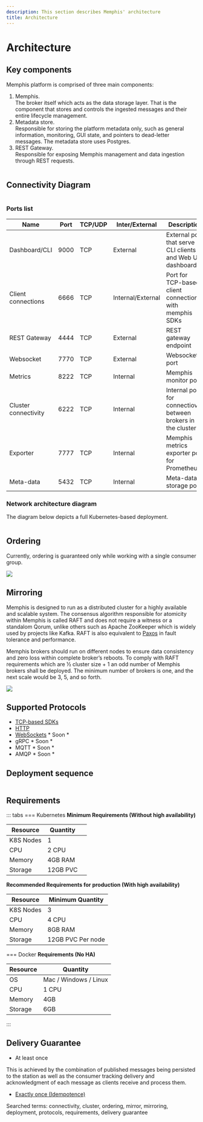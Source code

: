 ```yaml
---
description: This section describes Memphis' architecture
title: Architecture
---
```


# Architecture

## Key components

Memphis platform is comprised of three main components:

1. Memphis.\
   The broker itself which acts as the data storage layer. That is the component that stores and controls the ingested messages and their entire lifecycle management.
2. Metadata store.\
   Responsible for storing the platform metadata only, such as general information, monitoring, GUI state, and pointers to dead-letter messages. The metadata store uses Postgres.
3. REST Gateway.\
   Responsible for exposing Memphis management and data ingestion through REST requests.

<figure><img src="/assets/memphis key components.jpeg" alt=""><figcaption></figcaption></figure>

## Connectivity Diagram

<figure><img src="/assets/connectivity.jpeg" alt=""><figcaption></figcaption></figure>

### Ports list

| Name                 | Port | TCP/UDP | Inter/External    | Description                                                    |
| -------------------- | ---- | ------- | ----------------- | -------------------------------------------------------------- |
| Dashboard/CLI        | 9000 | TCP     | External          | External port that serve CLI clients and Web UI dashboard      |
| Client connections   | 6666 | TCP     | Internal/External | Port for TCP-based client connections with memphis SDKs        |
| REST Gateway         | 4444 | TCP     | External          | REST gateway endpoint                                          |
| Websocket            | 7770 | TCP     | External          | Websocket port                                                 |
| Metrics              | 8222 | TCP     | Internal          | Memphis monitor port                                           |
| Cluster connectivity | 6222 | TCP     | Internal          | Internal port for connectiovity between brokers in the cluster |
| Exporter             | 7777 | TCP     | Internal          | Memphis metrics exporter port for Prometheus                   |
| Meta-data            | 5432 | TCP     | Internal          | Meta-data storage port                                         |

### Network architecture diagram

The diagram below depicts a full Kubernetes-based deployment.

<figure><img src="/assets/network diagram.jpeg" alt=""><figcaption></figcaption></figure>

## Ordering

Currently, ordering is guaranteed only while working with a single consumer group.

![](/assets/ordering.jpeg)

## Mirroring

Memphis is designed to run as a distributed cluster for a highly available and scalable system. The consensus algorithm responsible for atomicity within Memphis is called RAFT and does not require a witness or a standalom Qorum, unlike others such as Apache ZooKeeper which is widely used by projects like Kafka. RAFT is also equivalent to [Paxos](https://en.wikipedia.org/wiki/Paxos\_\(computer\_science\)) in fault tolerance and performance.

Memphis brokers should run on different nodes to ensure data consistency and zero loss within complete broker’s reboots. To comply with RAFT requirements which are ½ cluster size + 1 an odd number of Memphis brokers shall be deployed. The minimum number of brokers is one, and the next scale would be 3, 5, and so forth.

![](/assets/replications.jpeg)

## Supported Protocols

* [TCP-based SDKs](/client-libraries/nats-jetstream)
* [HTTP](https://github.com/memphisdev/memphis-http-proxy)
* [WebSockets](https://github.com/orgs/memphisdev/projects/2/views/1?pane=issue\&itemId=14008452) \* Soon \*
* gRPC \* Soon \*
* MQTT \* Soon \*
* AMQP \* Soon \*

## Deployment sequence

<figure><img src="/assets/deployment.jpeg" alt=""><figcaption></figcaption></figure>

## Requirements

::: tabs
=== Kubernetes
**Minimum Requirements (Without high availability)**

<table><thead><tr><th>Resource</th><th>Quantity</th><th data-hidden></th></tr></thead><tbody><tr><td>K8S Nodes</td><td>1</td><td></td></tr><tr><td>CPU</td><td>2 CPU</td><td></td></tr><tr><td>Memory</td><td>4GB RAM</td><td></td></tr><tr><td>Storage</td><td>12GB PVC</td><td></td></tr></tbody></table>

**Recommended Requirements for production (With high availability)**

| Resource  | Minimum Quantity  |
| --------- | ----------------- |
| K8S Nodes | 3                 |
| CPU       | 4 CPU             |
| Memory    | 8GB RAM           |
| Storage   | 12GB PVC Per node |

=== Docker
**Requirements (No HA)**

| Resource | Quantity              |
| -------- | --------------------- |
| OS       | Mac / Windows / Linux |
| CPU      | 1 CPU                 |
| Memory   | 4GB                   |
| Storage  | 6GB                   |
:::

## Delivery Guarantee

* At least once

This is achieved by the combination of published messages being persisted to the station as well as the consumer tracking delivery and acknowledgment of each message as clients receive and process them.

* [Exactly once (Idempotence)](./concepts/idempotency)

Searched terms: connectivity, cluster, ordering, mirror, mirroring, deployment, protocols, requirements, delivery guarantee
